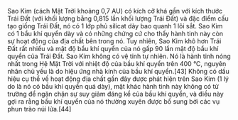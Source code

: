 Sao Kim (cách Mặt Trời khoảng 0,7 AU) có kích cỡ khá gần với kích thước Trái Đất (với khối lượng bằng 0,815 lần khối lượng Trái Đất) và đặc điểm cấu tạo giống Trái Đất, nó có 1 lớp phủ silicat dày bao quanh 1 lõi sắt. Sao Kim có 1 bầu khí quyển dày và có những chứng cứ cho thấy hành tinh này còn sự hoạt động của địa chất bên trong nó. Tuy nhiên, Sao Kim khô hơn Trái Đất rất nhiều và mật độ bầu khí quyển của nó gấp 90 lần mật độ bầu khí quyển của Trái Đất. Sao Kim không có vệ tinh tự nhiên. Nó là hành tinh nóng nhất trong Hệ Mặt Trời với nhiệt độ của bầu khí quyển trên 400 °C, nguyên nhân chủ yếu là do hiệu ứng nhà kính của bầu khí quyển.[43] Không có dấu hiệu cụ thể về hoạt động địa chất gần đây được phát hiện trên Sao Kim (1 lý do là nó có bầu khí quyển quá dày), mặt khác hành tinh này không có từ trường để ngăn chặn sự suy giảm đáng kể của bầu khí quyển, và điều này gợi ra rằng bầu khí quyển của nó thường xuyên được bổ sung bởi các vụ phun trào núi lửa.[44]
